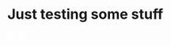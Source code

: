 # Just testing some stuff

 <div class="row">
     <img src="./res/block.svg" width="16">
    <img src="./res/block.svg" width="16">
</div>
